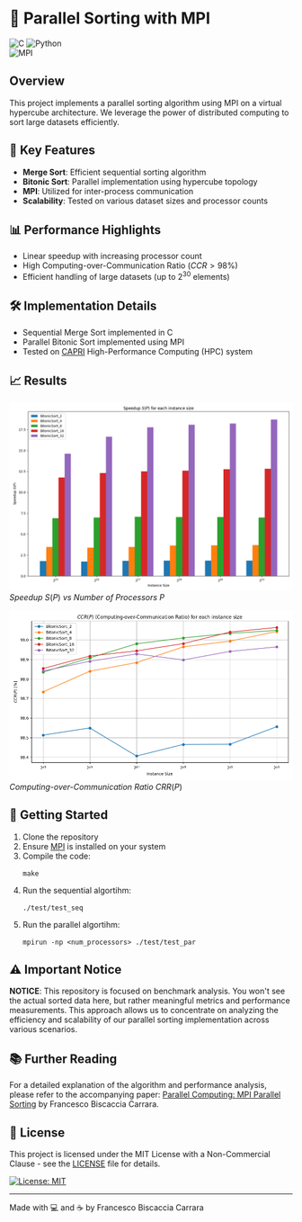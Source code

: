 # 🧮 Parallel Sorting with MPI
![C](https://img.shields.io/badge/C-A8B9CC?style=for-the-badge&logo=c&logoColor=white) ![Python](https://img.shields.io/badge/Python-3776AB?style=for-the-badge&logo=python&logoColor=white)   
![MPI](https://img.shields.io/badge/MPI-Message%20Passing%20Interface-brightgreen)
## Overview

This project implements a parallel sorting algorithm using MPI on a virtual hypercube architecture. We leverage the power of distributed computing to sort large datasets efficiently.

## 🌟 Key Features

- **Merge Sort**: Efficient sequential sorting algorithm
- **Bitonic Sort**: Parallel implementation using hypercube topology
- **MPI**: Utilized for inter-process communication
- **Scalability**: Tested on various dataset sizes and processor counts

## 📊 Performance Highlights

- Linear speedup with increasing processor count
- High Computing-over-Communication Ratio ($CCR > 98\%$)
- Efficient handling of large datasets (up to $2^{30}$ elements)

## 🛠️ Implementation Details

- Sequential Merge Sort implemented in C
- Parallel Bitonic Sort implemented using MPI
- Tested on [CAPRI](https://capri.dei.unipd.it) High-Performance Computing (HPC) system

## 📈 Results

![Speedup Graph](test/results/plot/Speedup.png)
*Speedup* $S(P)$ *vs Number of Processors* $P$

![CCR Graph](test/results/plot/CCR.png)
*Computing-over-Communication Ratio* $CRR(P)$

## 🚀 Getting Started

1. Clone the repository
2. Ensure [MPI](https://www.mpi-forum.org) is installed on your system
3. Compile the code:
   ```
   make
   ```
4. Run the sequential algortihm:
   ```
   ./test/test_seq 
   ```
5. Run the parallel algortihm:
   ```
   mpirun -np <num_processors> ./test/test_par
   ```
   
## ⚠️ Important Notice

**NOTICE**: This repository is focused on benchmark analysis. You won't see the actual sorted data here, but rather meaningful metrics and performance measurements. This approach allows us to concentrate on analyzing the efficiency and scalability of our parallel sorting implementation across various scenarios.

## 📚 Further Reading

For a detailed explanation of the algorithm and performance analysis, please refer to the accompanying paper: [Parallel Computing: MPI Parallel Sorting](test/results/Parallel_Computing_MPI_Parallel_Sorting.pdf) by Francesco Biscaccia Carrara.

<!--- 
## 🤝 Contributing

Contributions, issues, and feature requests are welcome! Feel free to check the [issues page](link-to-issues-page).
--->
## 📄 License

This project is licensed under the MIT License with a Non-Commercial Clause - see the [LICENSE](LICENSE) file for details.

[![License: MIT](https://img.shields.io/badge/License-MIT-yellow.svg)](LICENSE)

---

Made with 💻 and ☕ by Francesco Biscaccia Carrara
